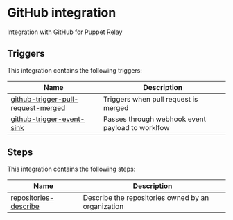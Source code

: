 # GitHub integration

Integration with GitHub for Puppet Relay

## Triggers

This integration contains the following triggers:

| Name | Description |
|------|-------------| 
| [github-trigger-pull-request-merged](/triggers/github-trigger-pull-request-merged) | Triggers when pull request is merged |
| [github-trigger-event-sink](/triggers/github-trigger-event-sink) | Passes through webhook event payload to worklfow |

## Steps

This integration contains the following steps:

| Name | Description |
|------|-------------|
| [repositories-describe](/steps/repositories-describe) | Describe the repositories owned by an organization |
